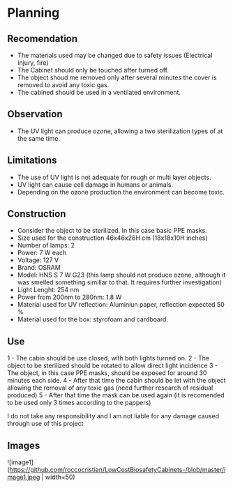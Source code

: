 # Planning

## Recomendation
- The materials used may be changed due to safety issues (Electrical injury, fire)
- The Cabinet should only be touched after turned off.
- The object shoud me removed only after several minutes the cover is removed to avoid any toxic gas.
- The cabined should be used in a ventilated environment.

## Observation
- The UV light can produce ozone, allowing a two sterilization types of  at the same time.

## Limitations
- The use of UV light is not adequate for rough or multi layer objects.
- UV light can cause cell damage in humans or animals.
- Depending on the ozone production the environment can become toxic.

## Construction
- Consider the object to be sterilized. In this case basic PPE masks.
- Size used for the construction 46x46x26H cm (18x18x10H inches)
- Number of lamps: 2
- Power: 7 W each
- Voltage: 127 V
- Brand: OSRAM
- Model: HNS S 7 W G23 (this lamp should not produce ozone, although it was smelled something simillar to that. It requires further investigation)
- Light Lenght: 254 nm
- Power from 200nm to 280nm: 1.8 W
- Material used for UV reflection: Aluminiun paper, reflection expected 50 %
- Material used for the box: styrofoam and cardboard.

## Use
1 - The cabin should be use closed, with both lights turned on.
2 - The object to be sterilized should be rotated to allow direct light incidence
3 - The object, in this case PPE masks, should be exposed for around 30 minutes each side.
4 - After that time the cabin should be let with the object allowing the removal of any toxic gas (need further research of residual produced)
5 - After that time the mask can be used again (it is recomended to be used only 3 times according to the pappers)

I do not take any responsibility and I am not liable for any damage caused through use of this project

## Images
![image1](https://github.com/roccocristian/LowCostBiosafetyCabinets-/blob/master/image1.jpeg | width=50)
